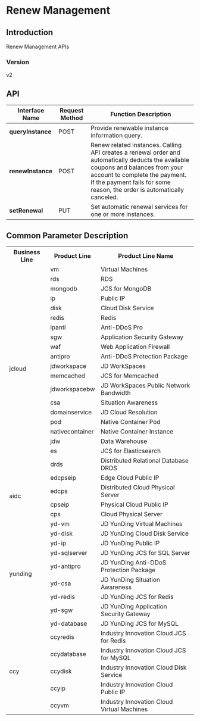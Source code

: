 # Renew Management


## Introduction
Renew Management APIs


### Version
v2


## API
|Interface Name|Request Method|Function Description|
|---|---|---|
|**queryInstance**|POST|Provide renewable instance information query.|
|**renewInstance**|POST|Renew related instances. Calling API creates a renewal order and automatically deducts the available coupons and balances from your account to complete the payment. If the payment fails for some reason, the order is automatically canceled.|
|**setRenewal**|PUT|Set automatic renewal services for one or more instances.|

## Common Parameter Description
<table>
    <tr>
        <th>Business Line</th>
        <th>Product Line</th>
        <th>Product Line Name</th>
    </tr>
    <tr>
        <td rowspan="20">jcloud</td>
        <td>vm</td>
        <td>Virtual Machines</td>
    </tr>
    <tr>
        <td>rds</td>
        <td>RDS</td>
    </tr>
    <tr>
        <td><span>mongodb</span></td>
        <td>JCS for MongoDB</td>
    </tr>
    <tr>
        <td>ip</td>
        <td>Public IP</td>
    </tr>
    <tr>
        <td>disk</td>
        <td>Cloud Disk Service</td>
    </tr>
    <tr>
        <td>redis</td>
        <td>Redis</td>
    </tr>
    <tr>
        <td>ipanti</td>
        <td>Anti-DDoS Pro</td>
    </tr>
    <tr>
        <td>sgw</td>
        <td>Application Security Gateway</td>
    </tr>
    <tr>
        <td>waf</td>
        <td>Web Application Firewall</td>
    </tr>
    <tr>
        <td>antipro</td>
        <td>Anti-DDoS Protection Package</td>
    </tr>
    <tr>
        <td>jdworkspace</td>
        <td>JD WorkSpaces</td>
    </tr>
    <tr>
        <td>memcached</td>
        <td>JCS for Memcached</td>
    </tr>
    <tr>
        <td>jdworkspacebw</td>
        <td>JD WorkSpaces Public Network Bandwidth</td>
    </tr>
    <tr>
        <td>csa</td>
        <td>Situation Awareness</td>
    </tr>
    <tr>
        <td>domainservice</td>
        <td>JD Cloud Resolution</td>
    </tr>
    <tr>
        <td>pod</td>
        <td>Native Container Pod</td>
    </tr>
    <tr>
        <td>nativecontainer</td>
        <td>Native Container Instance</td>
    </tr>
    <tr>
        <td>jdw</td>
        <td>Data Warehouse</td>
    </tr>
    <tr>
        <td>es</td>
        <td>JCS for Elasticsearch</td>
    </tr>
    <tr>
        <td>drds</td>
        <td>Distributed Relational Database DRDS</td>
    </tr>
    <tr>
        <td rowspan="4">aidc</td>
        <td>edcpseip</td>
        <td>Edge Cloud Public IP</td>
    </tr>
    <tr>
        <td>edcps</td>
        <td>Distributed Cloud Physical Server</td>
    </tr>
    <tr>
        <td>cpseip</td>
        <td>Physical Cloud Public IP</td>
    </tr>
    <tr>
        <td>cps</td>
        <td>Cloud Physical Server</td>
    </tr>
    <tr>
        <td rowspan="9">yunding</td>
        <td>yd-vm</td>
        <td>JD YunDing Virtual Machines</td>
    </tr>
    <tr>
        <td>yd-disk</td>
        <td>JD YunDing Cloud Disk Service</td>
    </tr>
    <tr>
        <td>yd-ip</td>
        <td>JD YunDing Public IP</td>
    </tr>
    <tr>
        <td>yd-sqlserver</td>
        <td>JD YunDing JCS for SQL Server</td>
    </tr>
    <tr>
        <td>yd-antipro</td>
        <td>JD YunDing Anti-DDoS Protection Package</td>
    </tr>
    <tr>
        <td>yd-csa</td>
        <td>JD YunDing Situation Awareness</td>
    </tr>
    <tr>
        <td>yd-redis</td>
        <td>JD YunDing JCS for Redis</td>
    </tr>
    <tr>
        <td>yd-sgw</td>
        <td>JD YunDing Application Security Gateway</td>
    </tr>
    <tr>
        <td>yd-database</td>
        <td>JD YunDing JCS for MySQL</td>
    </tr>
    <tr>
        <td rowspan="5">ccy</td>
        <td>ccyredis</td>
        <td>Industry Innovation Cloud JCS for Redis</td>
    </tr>
    <tr>
        <td>ccydatabase</td>
        <td>Industry Innovation Cloud JCS for MySQL</td>
    </tr>
    <tr>
        <td>ccydisk</td>
        <td>Industry Innovation Cloud Disk Service</td>
    </tr>
    <tr>
        <td>ccyip</td>
        <td>Industry Innovation Cloud Public IP</td>
    </tr>
    <tr>
        <td>ccyvm</td>
        <td>Industry Innovation Cloud Virtual Machines</td>
    </tr>
</table>
